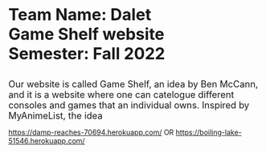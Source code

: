 **<font size="6"> 
  Team Name: Dalet<br>
  Game Shelf website<br>
  Semester: Fall 2022<br>
</font>**<br>

<font size="4" >
  Our website is called Game Shelf, an idea by Ben McCann, and it is a website where one can catelogue different consoles and games that an individual owns. Inspired by MyAnimeList, the idea   
</font>


https://damp-reaches-70694.herokuapp.com/
OR
https://boiling-lake-51546.herokuapp.com/
